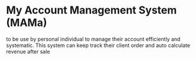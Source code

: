 # My Account Management System (MAMa)

to be use by personal individual to manage their account efficiently and systematic. This system can keep track their client order and auto calculate revenue after sale
